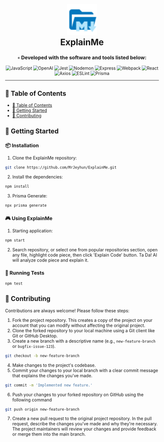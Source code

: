 <div align="center">
<h1 align="center">
<img src="https://raw.githubusercontent.com/PKief/vscode-material-icon-theme/ec559a9f6bfd399b82bb44393651661b08aaf7ba/icons/folder-markdown-open.svg" width="100" />
<br>ExplainMe
</h1>
<h3>◦ Developed with the software and tools listed below:</h3>

<p align="center">
<img src="https://img.shields.io/badge/JavaScript-ffb703.svg?style&logo=JavaScript&logoColor=white" alt="JavaScript" />
<img src="https://img.shields.io/badge/OpenAI-412991.svg?&logo=OpenAI&logoColor=white" alt="OpenAI" />
<img src="https://img.shields.io/badge/Jest-C21325.svg?style&logo=Jest&logoColor=white" alt="Jest" />
<img src="https://img.shields.io/badge/Nodemon-76D04B.svg?style&logo=Nodemon&logoColor=white" alt="Nodemon" />
<img src="https://img.shields.io/badge/Express-3C873A.svg?style&logo=Express&logoColor=white" alt="Express" />
<img src="https://img.shields.io/badge/Webpack-1C78C0.svg?style&logo=Webpack&logoColor=white" alt="Webpack" />
<img src="https://img.shields.io/badge/React-61DAFB.svg?style&logo=React&logoColor=black" alt="React" />
<img src="https://img.shields.io/badge/Axios-5A29E4.svg?style&logo=Axios&logoColor=white" alt="Axios" />
<img src="https://img.shields.io/badge/ESLint-4B32C3.svg?style&logo=ESLint&logoColor=white" alt="ESLint" />
<img src="https://img.shields.io/badge/Prisma-2D3748.svg?style&logo=Prisma&logoColor=white" alt="Prisma" />
</p>
</div>

---

## 📒 Table of Contents
- [📒 Table of Contents](#-table-of-contents)
- [🚀 Getting Started](#-getting-started)
-  [🤝 Contributing](#-contributing)







## 🚀 Getting Started

### 📦 Installation

1. Clone the ExplainMe repository:
```sh
git clone https://github.com/MrJeyhun/ExplainMe.git
```

2. Install the dependencies:
```sh
npm install
```

3. Prisma Generate:
```sh
npx prisma generate 
```

### 🎮 Using ExplainMe

1. Starting application:
```sh
npm start
```

2. Search repository, or select one from popular repositories section, open any file, highlight code piece, then click 'Explain Code' button. Ta Da! AI will analyze code piece and explain it.

### 🧪 Running Tests
```sh
npm test
```

## 🤝 Contributing

Contributions are always welcome! Please follow these steps:
1. Fork the project repository. This creates a copy of the project on your account that you can modify without affecting the original project.
2. Clone the forked repository to your local machine using a Git client like Git or GitHub Desktop.
3. Create a new branch with a descriptive name (e.g., `new-feature-branch` or `bugfix-issue-123`).
```sh
git checkout -b new-feature-branch
```
4. Make changes to the project's codebase.
5. Commit your changes to your local branch with a clear commit message that explains the changes you've made.
```sh
git commit -m 'Implemented new feature.'
```
6. Push your changes to your forked repository on GitHub using the following command
```sh
git push origin new-feature-branch
```
7. Create a new pull request to the original project repository. In the pull request, describe the changes you've made and why they're necessary.
The project maintainers will review your changes and provide feedback or merge them into the main branch.
